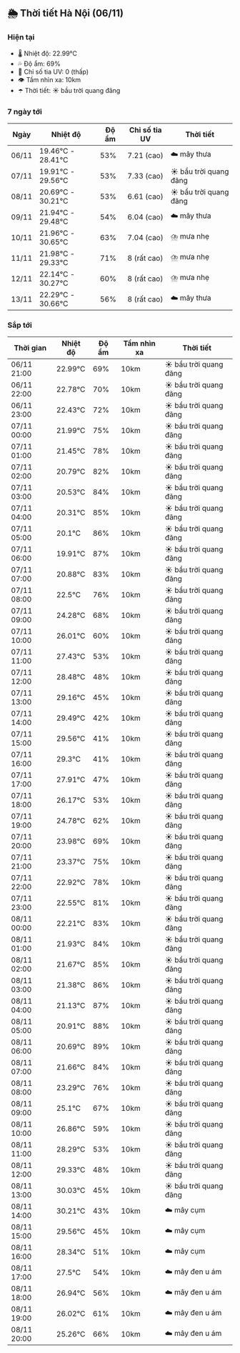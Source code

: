 ## 🌦️ Thời tiết Hà Nội (06/11)

### Hiện tại

- 🌡️ Nhiệt độ: 22.99℃
- 💦 Độ ẩm: 69%
- 🌟 Chỉ số tia UV: 0 (thấp)
- 👁️ Tầm nhìn xa: 10km
- ☂️ Thời tiết: ☀️ bầu trời quang đãng

### 7 ngày tới

| Ngày | Nhiệt độ | Độ ẩm | Chỉ số tia UV | Thời tiết |
| --- | --- | --- | --- | --- |
| 06/11 | 19.46℃ - 28.41℃ | 53% | 7.21 (cao) | ☁️ mây thưa |
| 07/11 | 19.91℃ - 29.56℃ | 53% | 7.33 (cao) | ☀️ bầu trời quang đãng |
| 08/11 | 20.69℃ - 30.21℃ | 53% | 6.61 (cao) | ☀️ bầu trời quang đãng |
| 09/11 | 21.94℃ - 29.48℃ | 54% | 6.04 (cao) | ☁️ mây thưa |
| 10/11 | 21.96℃ - 30.65℃ | 63% | 7.04 (cao) | ⛈️ mưa nhẹ |
| 11/11 | 21.98℃ - 29.33℃ | 71% | 8 (rất cao) | ⛈️ mưa nhẹ |
| 12/11 | 22.14℃ - 30.27℃ | 60% | 8 (rất cao) | ⛈️ mưa nhẹ |
| 13/11 | 22.29℃ - 30.66℃ | 56% | 8 (rất cao) | ☁️ mây thưa |

### Sắp tới

| Thời gian | Nhiệt độ | Độ ẩm | Tầm nhìn xa | Thời tiết |
| --- | --- | --- | --- | --- |
| 06/11 21:00 | 22.99℃ | 69% | 10km | ☀️ bầu trời quang đãng |
| 06/11 22:00 | 22.78℃ | 70% | 10km | ☀️ bầu trời quang đãng |
| 06/11 23:00 | 22.43℃ | 72% | 10km | ☀️ bầu trời quang đãng |
| 07/11 00:00 | 21.99℃ | 75% | 10km | ☀️ bầu trời quang đãng |
| 07/11 01:00 | 21.45℃ | 78% | 10km | ☀️ bầu trời quang đãng |
| 07/11 02:00 | 20.79℃ | 82% | 10km | ☀️ bầu trời quang đãng |
| 07/11 03:00 | 20.53℃ | 84% | 10km | ☀️ bầu trời quang đãng |
| 07/11 04:00 | 20.31℃ | 85% | 10km | ☀️ bầu trời quang đãng |
| 07/11 05:00 | 20.1℃ | 86% | 10km | ☀️ bầu trời quang đãng |
| 07/11 06:00 | 19.91℃ | 87% | 10km | ☀️ bầu trời quang đãng |
| 07/11 07:00 | 20.88℃ | 83% | 10km | ☀️ bầu trời quang đãng |
| 07/11 08:00 | 22.5℃ | 76% | 10km | ☀️ bầu trời quang đãng |
| 07/11 09:00 | 24.28℃ | 68% | 10km | ☀️ bầu trời quang đãng |
| 07/11 10:00 | 26.01℃ | 60% | 10km | ☀️ bầu trời quang đãng |
| 07/11 11:00 | 27.43℃ | 53% | 10km | ☀️ bầu trời quang đãng |
| 07/11 12:00 | 28.48℃ | 48% | 10km | ☀️ bầu trời quang đãng |
| 07/11 13:00 | 29.16℃ | 45% | 10km | ☀️ bầu trời quang đãng |
| 07/11 14:00 | 29.49℃ | 42% | 10km | ☀️ bầu trời quang đãng |
| 07/11 15:00 | 29.56℃ | 41% | 10km | ☀️ bầu trời quang đãng |
| 07/11 16:00 | 29.3℃ | 41% | 10km | ☀️ bầu trời quang đãng |
| 07/11 17:00 | 27.91℃ | 47% | 10km | ☀️ bầu trời quang đãng |
| 07/11 18:00 | 26.17℃ | 53% | 10km | ☀️ bầu trời quang đãng |
| 07/11 19:00 | 24.78℃ | 62% | 10km | ☀️ bầu trời quang đãng |
| 07/11 20:00 | 23.98℃ | 69% | 10km | ☀️ bầu trời quang đãng |
| 07/11 21:00 | 23.37℃ | 75% | 10km | ☀️ bầu trời quang đãng |
| 07/11 22:00 | 22.92℃ | 78% | 10km | ☀️ bầu trời quang đãng |
| 07/11 23:00 | 22.55℃ | 81% | 10km | ☀️ bầu trời quang đãng |
| 08/11 00:00 | 22.21℃ | 83% | 10km | ☀️ bầu trời quang đãng |
| 08/11 01:00 | 21.93℃ | 84% | 10km | ☀️ bầu trời quang đãng |
| 08/11 02:00 | 21.67℃ | 85% | 10km | ☀️ bầu trời quang đãng |
| 08/11 03:00 | 21.38℃ | 86% | 10km | ☀️ bầu trời quang đãng |
| 08/11 04:00 | 21.13℃ | 87% | 10km | ☀️ bầu trời quang đãng |
| 08/11 05:00 | 20.91℃ | 88% | 10km | ☀️ bầu trời quang đãng |
| 08/11 06:00 | 20.69℃ | 89% | 10km | ☀️ bầu trời quang đãng |
| 08/11 07:00 | 21.66℃ | 84% | 10km | ☀️ bầu trời quang đãng |
| 08/11 08:00 | 23.29℃ | 76% | 10km | ☀️ bầu trời quang đãng |
| 08/11 09:00 | 25.1℃ | 67% | 10km | ☀️ bầu trời quang đãng |
| 08/11 10:00 | 26.86℃ | 59% | 10km | ☀️ bầu trời quang đãng |
| 08/11 11:00 | 28.29℃ | 53% | 10km | ☀️ bầu trời quang đãng |
| 08/11 12:00 | 29.33℃ | 48% | 10km | ☀️ bầu trời quang đãng |
| 08/11 13:00 | 30.03℃ | 45% | 10km | ☀️ bầu trời quang đãng |
| 08/11 14:00 | 30.21℃ | 43% | 10km | ☁️ mây cụm |
| 08/11 15:00 | 29.56℃ | 45% | 10km | ☁️ mây cụm |
| 08/11 16:00 | 28.34℃ | 51% | 10km | ☁️ mây cụm |
| 08/11 17:00 | 27.5℃ | 54% | 10km | ☁️ mây đen u ám |
| 08/11 18:00 | 26.94℃ | 56% | 10km | ☁️ mây đen u ám |
| 08/11 19:00 | 26.02℃ | 61% | 10km | ☁️ mây đen u ám |
| 08/11 20:00 | 25.26℃ | 66% | 10km | ☁️ mây đen u ám |
